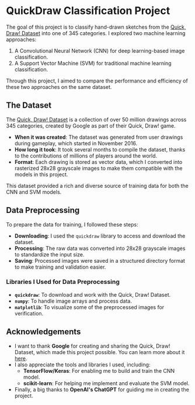 # QuickDraw Classification Project

The goal of this project is to classify hand-drawn sketches from the [Quick, Draw! Dataset](https://quickdraw.withgoogle.com/data) into one of 345 categories. I explored two machine learning approaches:
1. A Convolutional Neural Network (CNN) for deep learning-based image classification.
2. A Support Vector Machine (SVM) for traditional machine learning classification.

Through this project, I aimed to compare the performance and efficiency of these two approaches on the same dataset.

## The Dataset

The [Quick, Draw! Dataset](https://quickdraw.withgoogle.com/data) is a collection of over 50 million drawings across 345 categories, created by Google as part of their Quick, Draw! game. 
- **When it was created**: The dataset was generated from user drawings during gameplay, which started in November 2016.
- **How long it took**: It took several months to compile the dataset, thanks to the contributions of millions of players around the world.
- **Format**: Each drawing is stored as vector data, which I converted into rasterized 28x28 grayscale images to make them compatible with the models in this project.

This dataset provided a rich and diverse source of training data for both the CNN and SVM models.


## Data Preprocessing

To prepare the data for training, I followed these steps:
- **Downloading**: I used the `quickdraw` library to access and download the dataset.
- **Processing**: The raw data was converted into 28x28 grayscale images to standardize the input size.
- **Saving**: Processed images were saved in a structured directory format to make training and validation easier.

### Libraries I Used for Data Preprocessing
- **`quickdraw`**: To download and work with the Quick, Draw! Dataset.
- **`numpy`**: To handle image arrays and process data.
- **`matplotlib`**: To visualize some of the preprocessed images for verification.


## Acknowledgements

- I want to thank **Google** for creating and sharing the Quick, Draw! Dataset, which made this project possible. You can learn more about it [here](https://quickdraw.withgoogle.com/data).
- I also appreciate the tools and libraries I used, including:
  - **TensorFlow/Keras**: For enabling me to build and train the CNN model.
  - **scikit-learn**: For helping me implement and evaluate the SVM model.
- Finally, a big thanks to **OpenAI's ChatGPT** for guiding me in creating the project.

